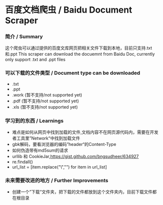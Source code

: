 # 百度文档爬虫 / Baidu Document Scraper

### 简介 / Summary
这个爬虫可以通过提供的百度文库网页把相关文件下载到本地，目前只支持.txt和.ppt
This scraper can download the docuemnt from Baidu Doc, currently only support .txt and .ppt files

### 可以下载的文件类型 / Document type can be downloaded
* .txt
* .ppt
* .work (暂不支持/not supported yet)
* .pdf (暂不支持/not supported yet)
* .xls (暂不支持/not supported yet)

### 学习到的东西 / Learnings
* 难点是如何从网页中找到加载的文件,文档内容不在网页源代码内，需要在开发者工具里”Network“中找到加载文件
* gbk解码，要看浏览器的编码”header“的Content-Type
* 如何伪造带有md5sum的请求
* urllib 和 CookieJar,https://gist.github.com/bngsudheer/634927
* re.findall()
* url_list = [item.replace("\\","") for item in url_list]

### 未来需要改进的地方 / Further Improvements
* 创建一个”下载“文件夹，把下载的文件都放到这个文件夹内，目前下载文件都在根目录
